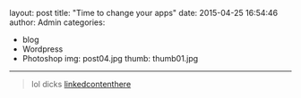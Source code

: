 layout: post
title: "Time to change your apps"
date: 2015-04-25 16:54:46
author: Admin
categories:
- blog
- Wordpress
- Photoshop
img: post04.jpg
thumb: thumb01.jpg
---


>lol dicks
[linkedcontenthere](https://twitter.com)
